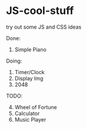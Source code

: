 # JS-cool-stuff
try out some JS and CSS ideas

Done:

1. Simple Piano

Doing:

1. Timer/Clock
3. Display Img
3. 2048

TODO:

4. Wheel of Fortune
5. Calculator
3. Music Player

